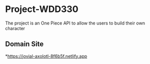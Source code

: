 # Project-WDD330
The project is an One Piece API to allow the users to build their own character

## Domain Site
*https://jovial-axolotl-8f6b5f.netlify.app






